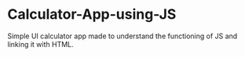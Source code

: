# Calculator-App-using-JS
Simple UI calculator app made to understand the functioning of JS and linking it with HTML. 
